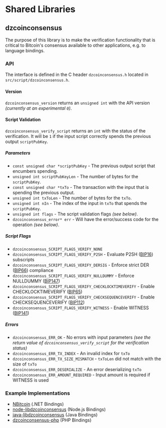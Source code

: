 Shared Libraries
================

## dzcoinconsensus

The purpose of this library is to make the verification functionality that is critical to Bitcoin's consensus available to other applications, e.g. to language bindings.

### API

The interface is defined in the C header `dzcoinconsensus.h` located in  `src/script/dzcoinconsensus.h`.

#### Version

`dzcoinconsensus_version` returns an `unsigned int` with the API version *(currently at an experimental `0`)*.

#### Script Validation

`dzcoinconsensus_verify_script` returns an `int` with the status of the verification. It will be `1` if the input script correctly spends the previous output `scriptPubKey`.

##### Parameters
- `const unsigned char *scriptPubKey` - The previous output script that encumbers spending.
- `unsigned int scriptPubKeyLen` - The number of bytes for the `scriptPubKey`.
- `const unsigned char *txTo` - The transaction with the input that is spending the previous output.
- `unsigned int txToLen` - The number of bytes for the `txTo`.
- `unsigned int nIn` - The index of the input in `txTo` that spends the `scriptPubKey`.
- `unsigned int flags` - The script validation flags *(see below)*.
- `dzcoinconsensus_error* err` - Will have the error/success code for the operation *(see below)*.

##### Script Flags
- `dzcoinconsensus_SCRIPT_FLAGS_VERIFY_NONE`
- `dzcoinconsensus_SCRIPT_FLAGS_VERIFY_P2SH` - Evaluate P2SH ([BIP16](https://github.com/dzcoin/bips/blob/master/bip-0016.mediawiki)) subscripts
- `dzcoinconsensus_SCRIPT_FLAGS_VERIFY_DERSIG` - Enforce strict DER ([BIP66](https://github.com/dzcoin/bips/blob/master/bip-0066.mediawiki)) compliance
- `dzcoinconsensus_SCRIPT_FLAGS_VERIFY_NULLDUMMY` - Enforce NULLDUMMY ([BIP147](https://github.com/dzcoin/bips/blob/master/bip-0147.mediawiki))
- `dzcoinconsensus_SCRIPT_FLAGS_VERIFY_CHECKLOCKTIMEVERIFY` - Enable CHECKLOCKTIMEVERIFY ([BIP65](https://github.com/dzcoin/bips/blob/master/bip-0065.mediawiki))
- `dzcoinconsensus_SCRIPT_FLAGS_VERIFY_CHECKSEQUENCEVERIFY` - Enable CHECKSEQUENCEVERIFY ([BIP112](https://github.com/dzcoin/bips/blob/master/bip-0112.mediawiki))
- `dzcoinconsensus_SCRIPT_FLAGS_VERIFY_WITNESS` - Enable WITNESS ([BIP141](https://github.com/dzcoin/bips/blob/master/bip-0141.mediawiki))

##### Errors
- `dzcoinconsensus_ERR_OK` - No errors with input parameters *(see the return value of `dzcoinconsensus_verify_script` for the verification status)*
- `dzcoinconsensus_ERR_TX_INDEX` - An invalid index for `txTo`
- `dzcoinconsensus_ERR_TX_SIZE_MISMATCH` - `txToLen` did not match with the size of `txTo`
- `dzcoinconsensus_ERR_DESERIALIZE` - An error deserializing `txTo`
- `dzcoinconsensus_ERR_AMOUNT_REQUIRED` - Input amount is required if WITNESS is used

### Example Implementations
- [NBitcoin](https://github.com/NicolasDorier/NBitcoin/blob/master/NBitcoin/Script.cs#L814) (.NET Bindings)
- [node-libdzcoinconsensus](https://github.com/bitpay/node-libdzcoinconsensus) (Node.js Bindings)
- [java-libdzcoinconsensus](https://github.com/dexX7/java-libdzcoinconsensus) (Java Bindings)
- [dzcoinconsensus-php](https://github.com/Bit-Wasp/dzcoinconsensus-php) (PHP Bindings)

